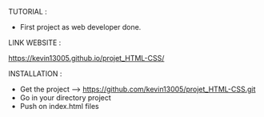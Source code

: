 TUTORIAL :

- First project as web developer done.


LINK WEBSITE :

https://kevin13005.github.io/projet_HTML-CSS/


INSTALLATION :


- Get the project --> https://github.com/kevin13005/projet_HTML-CSS.git
- Go in your directory project
- Push on index.html files
